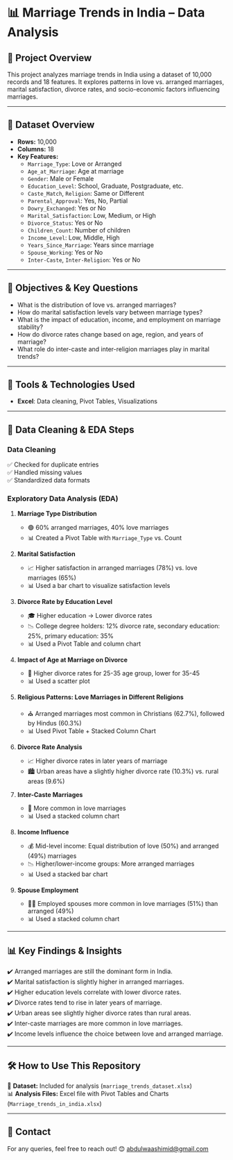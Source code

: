 # 📊 Marriage Trends in India – Data Analysis

## 📌 Project Overview  
This project analyzes marriage trends in India using a dataset of 10,000 records and 18 features. It explores patterns in love vs. arranged marriages, marital satisfaction, divorce rates, and socio-economic factors influencing marriages.  

---

## 📂 Dataset Overview  
- **Rows:** 10,000  
- **Columns:** 18  
- **Key Features:**  
  - `Marriage_Type`: Love or Arranged  
  - `Age_at_Marriage`: Age at marriage  
  - `Gender`: Male or Female  
  - `Education_Level`: School, Graduate, Postgraduate, etc.  
  - `Caste_Match`, `Religion`: Same or Different  
  - `Parental_Approval`: Yes, No, Partial  
  - `Dowry_Exchanged`: Yes or No  
  - `Marital_Satisfaction`: Low, Medium, or High  
  - `Divorce_Status`: Yes or No  
  - `Children_Count`: Number of children  
  - `Income_Level`: Low, Middle, High  
  - `Years_Since_Marriage`: Years since marriage  
  - `Spouse_Working`: Yes or No  
  - `Inter-Caste`, `Inter-Religion`: Yes or No  

---

## 🎯 Objectives & Key Questions  
- What is the distribution of love vs. arranged marriages?  
- How do marital satisfaction levels vary between marriage types?  
- What is the impact of education, income, and employment on marriage stability?  
- How do divorce rates change based on age, region, and years of marriage?  
- What role do inter-caste and inter-religion marriages play in marital trends?  

---

## 🔧 Tools & Technologies Used  
- **Excel**: Data cleaning, Pivot Tables, Visualizations  
---

## 🔎 Data Cleaning & EDA Steps  

### **Data Cleaning**  
✅ Checked for duplicate entries  
✅ Handled missing values  
✅ Standardized data formats  

### **Exploratory Data Analysis (EDA)**  
1. **Marriage Type Distribution**  
   - 🟢 60% arranged marriages, 40% love marriages  
   - 📊 Created a Pivot Table with `Marriage_Type` vs. Count  

2. **Marital Satisfaction**  
   - 📈 Higher satisfaction in arranged marriages (78%) vs. love marriages (65%)  
   - 📊 Used a bar chart to visualize satisfaction levels  

3. **Divorce Rate by Education Level**  
   - 🎓 Higher education → Lower divorce rates  
   - 📉 College degree holders: 12% divorce rate, secondary education: 25%, primary education: 35%  
   - 📊 Used a Pivot Table and column chart  

4. **Impact of Age at Marriage on Divorce**  
   - 👥 Higher divorce rates for 25-35 age group, lower for 35-45  
   - 📊 Used a scatter plot  

5. **Religious Patterns: Love Marriages in Different Religions**  
   - ⛪ Arranged marriages most common in Christians (62.7%), followed by Hindus (60.3%)  
   - 📊 Used Pivot Table + Stacked Column Chart  

6. **Divorce Rate Analysis**  
   - 📈 Higher divorce rates in later years of marriage  
   - 🏙️ Urban areas have a slightly higher divorce rate (10.3%) vs. rural areas (9.6%)  

7. **Inter-Caste Marriages**  
   - 🔀 More common in love marriages  
   - 📊 Used a stacked column chart  

8. **Income Influence**  
   - 💰 Mid-level income: Equal distribution of love (50%) and arranged (49%) marriages  
   - 📉 Higher/lower-income groups: More arranged marriages  
   - 📊 Used a stacked bar chart  

9. **Spouse Employment**  
   - 👩‍💼 Employed spouses more common in love marriages (51%) than arranged (49%)  
   - 📊 Used a stacked column chart  

---

## 📊 Key Findings & Insights  
✔️ Arranged marriages are still the dominant form in India.  
✔️ Marital satisfaction is slightly higher in arranged marriages.  
✔️ Higher education levels correlate with lower divorce rates.  
✔️ Divorce rates tend to rise in later years of marriage.  
✔️ Urban areas see slightly higher divorce rates than rural areas.  
✔️ Inter-caste marriages are more common in love marriages.  
✔️ Income levels influence the choice between love and arranged marriage.  

---

## 🛠 How to Use This Repository  
📂 **Dataset:** Included for analysis (`marriage_trends_dataset.xlsx`)  
📊 **Analysis Files:** Excel file with Pivot Tables and Charts  (`Marriage_trends_in_india.xlsx`)

---

## 📧 Contact  
For any queries, feel free to reach out! 😊  abdulwaashimid@gmail.com
